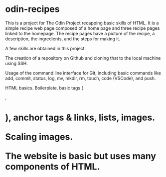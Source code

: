 # odin-recipes

This is a project for The Odin Project recapping basic skills of HTML. It is a simple recipe web page composed of a home page and three recipe pages linked to the homepage. The recipe pages have a picture of the recipe, a description, the ingredients, and the steps for making it.

A few skills are obtained in this project.

The creation of a repository on Github and cloning that to the local machine using SSH.

Usage of the command line interface for Git, including basic commands like add, commit, status, log, mv, mkdir, rm, touch, code (VSCode), and push.

HTML basics. Boilerplate, basic tags (<p>, <h1>), anchor tags & links, lists, images.

Scaling images.

The website is basic but uses many components of HTML.